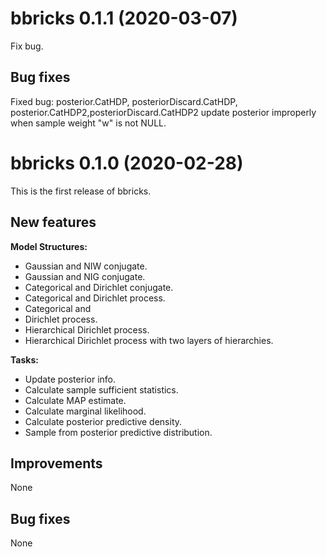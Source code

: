 # bbricks 0.1.1 (2020-03-07)
Fix bug.

## Bug fixes
Fixed bug: posterior.CatHDP, posteriorDiscard.CatHDP, posterior.CatHDP2,posteriorDiscard.CatHDP2 update posterior improperly when sample weight "w" is not NULL. 


# bbricks 0.1.0 (2020-02-28)
This is the first release of bbricks.

## New features
**Model Structures:**
+ Gaussian and NIW conjugate. 
+ Gaussian and NIG conjugate.
+ Categorical and Dirichlet conjugate.
+ Categorical and Dirichlet process.
+ Categorical and 
+ Dirichlet process.
+ Hierarchical Dirichlet process.
+ Hierarchical Dirichlet process with two layers of hierarchies.

**Tasks:**
+ Update posterior info.
+ Calculate sample sufficient statistics.
+ Calculate MAP estimate.
+ Calculate marginal likelihood.
+ Calculate posterior predictive density.
+ Sample from posterior predictive distribution.

## Improvements
None

## Bug fixes
None
